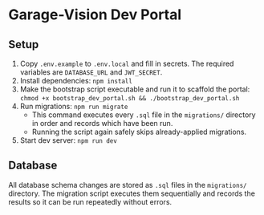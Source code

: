 # Garage-Vision Dev Portal

## Setup

1. Copy `.env.example` to `.env.local` and fill in secrets. The required variables are `DATABASE_URL` and `JWT_SECRET`.
2. Install dependencies: `npm install`
3. Make the bootstrap script executable and run it to scaffold the portal:
   `chmod +x bootstrap_dev_portal.sh && ./bootstrap_dev_portal.sh`
4. Run migrations: `npm run migrate`
   - This command executes every `.sql` file in the `migrations/` directory in
     order and records which have been run.
   - Running the script again safely skips already-applied migrations.
5. Start dev server: `npm run dev`

## Database

All database schema changes are stored as `.sql` files in the `migrations/`
directory. The migration script executes them sequentially and records the
results so it can be run repeatedly without errors.
